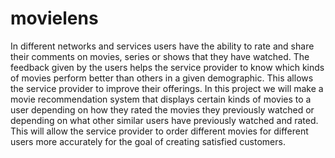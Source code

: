# movielens

In different networks and services users have the ability to rate and share their comments on movies, series or shows that they have watched. 
The feedback given by the users helps the service provider to know which kinds of movies perform better than others in a given demographic. 
This allows the service provider to improve their offerings. In this project we will make a movie recommendation system that displays certain kinds of movies to a user depending on how they rated the movies they previously watched or depending on what other similar users have previously watched and rated. This will allow the service provider to order different movies for different users more accurately for the goal of creating satisfied customers.
